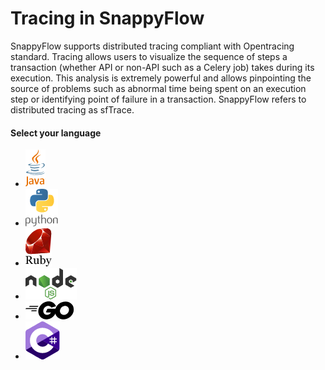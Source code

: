 # Tracing in SnappyFlow

SnappyFlow supports distributed tracing compliant with Opentracing  standard. Tracing allows users to visualize the sequence of steps a  transaction (whether API or non-API such as a Celery job) takes during  its execution. This analysis is extremely powerful and allows  pinpointing the source of problems such as abnormal time being spent on  an execution step or identifying point of failure in a transaction.  SnappyFlow refers to distributed tracing as sfTrace.

#### Select your language

<ul class="icon_list javalang">
<li id="java"><a routerLink="" routerLinkActive="navigation_link"><img src="images/java-logo.png"></a></li>
<li id="python"><a routerLink="" routerLinkActive="navigation_link"><img src="images/python-logo.png"></a></li>
<li id="ruby"><a routerLink="" routerLinkActive="navigation_link"><img src="images/ruby-logo.png"></a></li>
<li id="nodeJS"><a routerLink="" routerLinkActive="navigation_link"><img src="images/nodejs-logo.png"></a></li>
<li id="go"><a routerLink="" routerLinkActive="navigation_link"><img src="images/go-logo.png"></a></li>
<li id="c#"><a routerLink="" routerLinkActive="navigation_link"><img src="images/c-sharp-logo.png"></a></li>
</ul>
